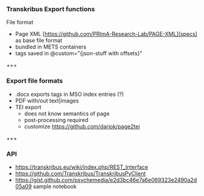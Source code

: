 ### Transkribus Export functions

File format

* Page XML [https://github.com/PRImA-Research-Lab/PAGE-XML](specs) as base file format
* bundled in METS containers
* tags saved in @custom="{json-stuff with offsets}"

+++

### Export file formats

* .docx exports tags in MSO index entries (?)
* PDF with/out text|images
* TEI export
    * does not know semantics of page
    * post-processing required
    * customize https://github.com/dariok/page2tei

+++

### API

* https://transkribus.eu/wiki/index.php/REST_Interface
* https://github.com/Transkribus/TranskribusPyClient
* https://gist.github.com/psychemedia/e2d3bc46e7a6e069323e2490a2d05a09 sample notebook
